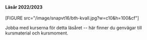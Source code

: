 #### Läsår 2022/2023

[FIGURE src="/image/snapvt16/bth-kvall.jpg?w=c10&h=100&cf"]

Jobba med kurserna för detta läsåret -- här finner du genvägar till kursmaterial och kursmoment.
